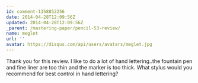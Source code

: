 ```yaml
---
id: comment-1358852256
date: 2014-04-28T12:09:56Z
updated: 2014-04-28T12:09:56Z
_parent: /mastering-paper/pencil-53-review/
name: meglet
url: ''
avatar: https://disqus.com/api/users/avatars/meglet.jpg
---
```


Thank you for this review. I like to do a lot of hand lettering..the fountain
pen and fine liner are too thin and the marker is too thick. What stylus would
you recommend for best control in hand lettering?
